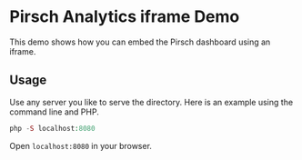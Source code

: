 # Pirsch Analytics iframe Demo

This demo shows how you can embed the Pirsch dashboard using an iframe.

## Usage

Use any server you like to serve the directory. Here is an example using the command line and PHP.

```php
php -S localhost:8080
```

Open `localhost:8080` in your browser.
